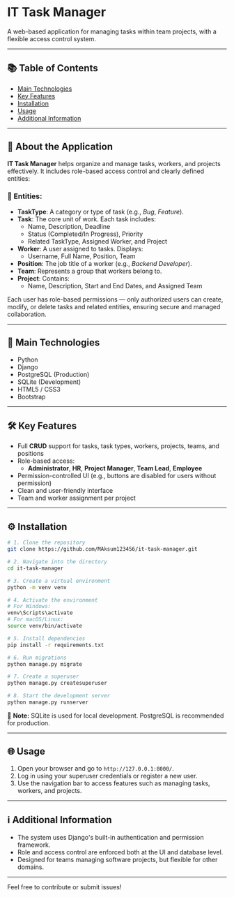 
# IT Task Manager

A web-based application for managing tasks within team projects, with a flexible access control system.

---

## 📚 Table of Contents

- [Main Technologies](#main-technologies)
- [Key Features](#key-features)
- [Installation](#installation)
- [Usage](#usage)
- [Additional Information](#additional-information)

---

## 📌 About the Application

**IT Task Manager** helps organize and manage tasks, workers, and projects effectively. It includes role-based access control and clearly defined entities:

### 🔸 Entities:

- **TaskType**: A category or type of task (e.g., *Bug*, *Feature*).
- **Task**: The core unit of work. Each task includes:
  - Name, Description, Deadline
  - Status (Completed/In Progress), Priority
  - Related TaskType, Assigned Worker, and Project
- **Worker**: A user assigned to tasks. Displays:
  - Username, Full Name, Position, Team
- **Position**: The job title of a worker (e.g., *Backend Developer*).
- **Team**: Represents a group that workers belong to.
- **Project**: Contains:
  - Name, Description, Start and End Dates, and Assigned Team

Each user has role-based permissions — only authorized users can create, modify, or delete tasks and related entities, ensuring secure and managed collaboration.

---

## 🚀 Main Technologies

- Python
- Django
- PostgreSQL (Production)
- SQLite (Development)
- HTML5 / CSS3
- Bootstrap

---

## 🛠️ Key Features

- Full **CRUD** support for tasks, task types, workers, projects, teams, and positions
- Role-based access:
  - **Administrator**, **HR**, **Project Manager**, **Team Lead**, **Employee**
- Permission-controlled UI (e.g., buttons are disabled for users without permission)
- Clean and user-friendly interface
- Team and worker assignment per project

---

## ⚙️ Installation

```bash
# 1. Clone the repository
git clone https://github.com/MAksum123456/it-task-manager.git

# 2. Navigate into the directory
cd it-task-manager

# 3. Create a virtual environment
python -m venv venv

# 4. Activate the environment
# For Windows:
venv\Scripts\activate
# For macOS/Linux:
source venv/bin/activate

# 5. Install dependencies
pip install -r requirements.txt

# 6. Run migrations
python manage.py migrate

# 7. Create a superuser
python manage.py createsuperuser

# 8. Start the development server
python manage.py runserver
```

📌 **Note:** SQLite is used for local development. PostgreSQL is recommended for production.

---

## 🌐 Usage

1. Open your browser and go to `http://127.0.0.1:8000/`.
2. Log in using your superuser credentials or register a new user.
3. Use the navigation bar to access features such as managing tasks, workers, and projects.

---

## ℹ️ Additional Information

- The system uses Django's built-in authentication and permission framework.
- Role and access control are enforced both at the UI and database level.
- Designed for teams managing software projects, but flexible for other domains.

---

Feel free to contribute or submit issues!
